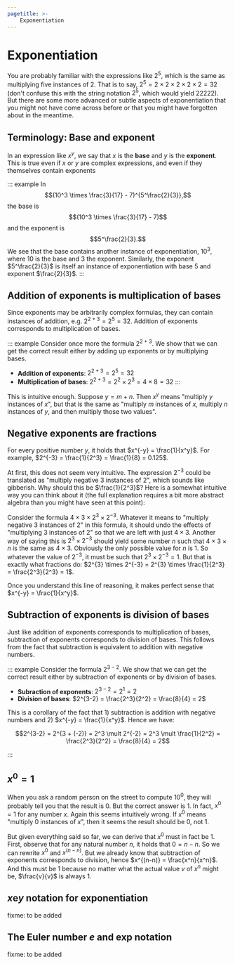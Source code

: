 ```yaml
---
pagetitle: >-
    Exponentiation
---
```


# Exponentiation

You are probably familiar with the expressions like $2^5$, which is the same as multiplying five instances of $2$.
That is to say, $2^5 = 2 \times 2 \times 2 \times 2 \times 2 = 32$ (don't confuse this with the string notation $2^5$, which would yield $22222$).
But there are some more advanced or subtle aspects of exponentiation that you might not have come across before or that you might have forgotten about in the meantime.

## Terminology: Base and exponent

In an expression like $x^y$, we say that $x$ is the **base** and $y$ is the **exponent**.
This is true even if $x$ or $y$ are complex expressions, and even if they themselves contain exponents

::: example
In
$$(10^3 \times \frac{3}{17}  - 7)^{5^\frac{2}{3}},$$
the base is
$$(10^3 \times \frac{3}{17}  - 7)$$
and the exponent is
$$5^\frac{2}{3}.$$
We see that the base contains another instance of exponentiation, $10^3$, where $10$ is the base and $3$ the exponent.
Similarly, the exponent $5^\frac{2}{3}$ is itself an instance of exponentiation with base $5$ and exponent $\frac{2}{3}$.
:::

## Addition of exponents is multiplication of bases

Since exponents may be arbitrarily complex formulas, they can contain instances of addition, e.g. $2^{2+3} = 2^5 = 32$.
Addition of exponents corresponds to multiplication of bases.

::: example
Consider once more the formula $2^{2+3}$.
We show that we can get the correct result either by adding up exponents or by multiplying bases.

- **Addition of exponents**: $2^{2+3} = 2^5 = 32$
- **Multiplication of bases**: $2^{2+3} = 2^2 \times 2^3 = 4 \times 8 = 32$
:::

This is intuitive enough.
Suppose $y = m + n$.
Then $x^y$ means "multiply $y$ instances of $x$", but that is the same as "multiply $m$ instances of $x$, multiply $n$ instances of $y$, and then multiply those two values".

## Negative exponents are fractions

For every positive number $y$, it holds that $x^{-y} = \frac{1}{x^y}$.
For example, $2^{-3} = \frac{1}{2^3} = \frac{1}{8} = 0.125$.

At first, this does not seem very intuitive.
The expression $2^{-3}$ could be translated as "multiply negative 3 instances of $2$", which sounds like gibberish.
Why should this be $\frac{1}{2^3}$?
Here is a somewhat intuitive way you can think about it (the full explanation requires a bit more abstract algebra than you might have seen at this point):

Consider the formula $4 \times 3 \times 2^{3} \times 2^{-3}$.
Whatever it means to "multiply negative 3 instances of $2$" in this formula, it should undo the effects of "multiplying 3 instances of $2$" so that we are left with just $4 \times 3$.
Another way of saying this is $2^{3} \times 2^{-3}$ should yield some number $n$ such that $4 \times 3 \times n$ is the same as $4 \times 3$.
Obviously the only possible value for $n$ is $1$.
So whatever the value of $2^{-3}$, it must be such that $2^{3} \times 2^{-3} = 1$.
But that is exactly what fractions do: $2^{3} \times 2^{-3} = 2^{3} \times \frac{1}{2^3} = \frac{2^3}{2^3} = 1$.

Once you understand this line of reasoning, it makes perfect sense that $x^{-y} = \frac{1}{x^y}$.

## Subtraction of exponents is division of bases

Just like addition of exponents corresponds to multiplication of bases, subtraction of exponents corresponds to division of bases.
This follows from the fact that subtraction is equivalent to addition with negative numbers.

::: example
Consider the formula $2^{3-2}$.
We show that we can get the correct result either by subtraction of exponents or by division of bases.

- **Subraction of exponents**: $2^{3-2} = 2^1 = 2$
- **Division of bases**: $2^{3-2} = \frac{2^3}{2^2} = \frac{8}{4} = 2$

This is a corollary of the fact that 1) subtraction is addition with negative numbers and 2) $x^{-y} = \frac{1}{x^y}$.
Hence we have:

$$2^{3-2} = 2^{3 + (-2)} = 2^3 \mult 2^{-2} = 2^3 \mult \frac{1}{2^2} = \frac{2^3}{2^2} = \frac{8}{4} = 2$$

:::

## $x^0 = 1$

When you ask a random person on the street to compute $10^0$, they will probably tell you that the result is $0$.
But the correct answer is $1$.
In fact, $x^0 = 1$ for any number $x$.
Again this seems intuitively wrong.
If $x^0$ means "multiply 0 instances of $x$", then it seems the result should be $0$, not $1$.

But given everything said so far, we can derive that $x^0$ must in fact be $1$.
First, observe that for any natural number $n$, it holds that $0 = n - n$.
So we can rewrite $x^0$ and $x^{(n-n)}$.
But we already know that subtraction of exponents corresponds to division, hence $x^{(n-n)} = \frac{x^n}{x^n}$.
And this must be $1$ because no matter what the actual value $v$ of $x^n$ might be, $\frac{v}{v}$ is always $1$.

## $x\mathrm{e}y$ notation for exponentiation

fixme: to be added

## The Euler number $e$ and exp notation

fixme: to be added
